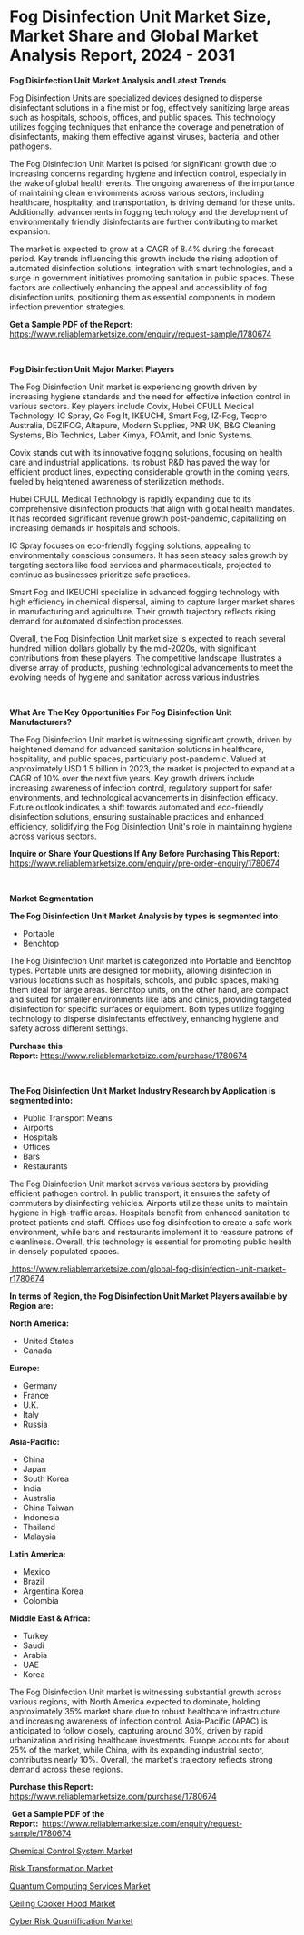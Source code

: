 <p><h1>Fog Disinfection Unit Market Size, Market Share and Global Market Analysis Report, 2024 - 2031</h1></p><p><strong>Fog Disinfection Unit Market Analysis and Latest Trends</strong></p>
<p><p>Fog Disinfection Units are specialized devices designed to disperse disinfectant solutions in a fine mist or fog, effectively sanitizing large areas such as hospitals, schools, offices, and public spaces. This technology utilizes fogging techniques that enhance the coverage and penetration of disinfectants, making them effective against viruses, bacteria, and other pathogens.</p><p>The Fog Disinfection Unit Market is poised for significant growth due to increasing concerns regarding hygiene and infection control, especially in the wake of global health events. The ongoing awareness of the importance of maintaining clean environments across various sectors, including healthcare, hospitality, and transportation, is driving demand for these units. Additionally, advancements in fogging technology and the development of environmentally friendly disinfectants are further contributing to market expansion.</p><p>The market is expected to grow at a CAGR of 8.4% during the forecast period. Key trends influencing this growth include the rising adoption of automated disinfection solutions, integration with smart technologies, and a surge in government initiatives promoting sanitation in public spaces. These factors are collectively enhancing the appeal and accessibility of fog disinfection units, positioning them as essential components in modern infection prevention strategies.</p></p>
<p><strong>Get a Sample PDF of the Report:&nbsp;</strong> <a href="https://www.reliablemarketsize.com/enquiry/request-sample/1780674?utm_campaign=1549&utm_medium=2&utm_source=Github&utm_content=ia&utm_term=09102024&utm_id=fog-disinfection-unit">https://www.reliablemarketsize.com/enquiry/request-sample/1780674</a></p>
<p>&nbsp;</p>
<p><strong>Fog Disinfection Unit Major Market Players</strong></p>
<p><p>The Fog Disinfection Unit market is experiencing growth driven by increasing hygiene standards and the need for effective infection control in various sectors. Key players include Covix, Hubei CFULL Medical Technology, IC Spray, Go Fog It, IKEUCHI, Smart Fog, IZ-Fog, Tecpro Australia, DEZIFOG, Altapure, Modern Supplies, PNR UK, B&G Cleaning Systems, Bio Technics, Laber Kimya, FOAmit, and Ionic Systems.</p><p>Covix stands out with its innovative fogging solutions, focusing on health care and industrial applications. Its robust R&D has paved the way for efficient product lines, expecting considerable growth in the coming years, fueled by heightened awareness of sterilization methods.</p><p>Hubei CFULL Medical Technology is rapidly expanding due to its comprehensive disinfection products that align with global health mandates. It has recorded significant revenue growth post-pandemic, capitalizing on increasing demands in hospitals and schools.</p><p>IC Spray focuses on eco-friendly fogging solutions, appealing to environmentally conscious consumers. It has seen steady sales growth by targeting sectors like food services and pharmaceuticals, projected to continue as businesses prioritize safe practices.</p><p>Smart Fog and IKEUCHI specialize in advanced fogging technology with high efficiency in chemical dispersal, aiming to capture larger market shares in manufacturing and agriculture. Their growth trajectory reflects rising demand for automated disinfection processes.</p><p>Overall, the Fog Disinfection Unit market size is expected to reach several hundred million dollars globally by the mid-2020s, with significant contributions from these players. The competitive landscape illustrates a diverse array of products, pushing technological advancements to meet the evolving needs of hygiene and sanitation across various industries.</p></p>
<p>&nbsp;</p>
<p><strong>What Are The Key Opportunities For Fog Disinfection Unit Manufacturers?</strong></p>
<p><p>The Fog Disinfection Unit market is witnessing significant growth, driven by heightened demand for advanced sanitation solutions in healthcare, hospitality, and public spaces, particularly post-pandemic. Valued at approximately USD 1.5 billion in 2023, the market is projected to expand at a CAGR of 10% over the next five years. Key growth drivers include increasing awareness of infection control, regulatory support for safer environments, and technological advancements in disinfection efficacy. Future outlook indicates a shift towards automated and eco-friendly disinfection solutions, ensuring sustainable practices and enhanced efficiency, solidifying the Fog Disinfection Unit's role in maintaining hygiene across various sectors.</p></p>
<p><strong>Inquire or Share Your Questions If Any Before Purchasing This Report:</strong> <a href="https://www.reliablemarketsize.com/enquiry/pre-order-enquiry/1780674?utm_campaign=1549&utm_medium=2&utm_source=Github&utm_content=ia&utm_term=09102024&utm_id=fog-disinfection-unit">https://www.reliablemarketsize.com/enquiry/pre-order-enquiry/1780674</a></p>
<p>&nbsp;</p>
<p><strong>Market Segmentation</strong></p>
<p><strong>The Fog Disinfection Unit Market Analysis by types is segmented into:</strong></p>
<p><ul><li>Portable</li><li>Benchtop</li></ul></p>
<p><p>The Fog Disinfection Unit market is categorized into Portable and Benchtop types. Portable units are designed for mobility, allowing disinfection in various locations such as hospitals, schools, and public spaces, making them ideal for large areas. Benchtop units, on the other hand, are compact and suited for smaller environments like labs and clinics, providing targeted disinfection for specific surfaces or equipment. Both types utilize fogging technology to disperse disinfectants effectively, enhancing hygiene and safety across different settings.</p></p>
<p><strong>Purchase this Report:&nbsp;</strong><a href="https://www.reliablemarketsize.com/purchase/1780674?utm_campaign=1549&utm_medium=2&utm_source=Github&utm_content=ia&utm_term=09102024&utm_id=fog-disinfection-unit">https://www.reliablemarketsize.com/purchase/1780674</a></p>
<p>&nbsp;</p>
<p><strong>The Fog Disinfection Unit Market Industry Research by Application is segmented into:</strong></p>
<p><ul><li>Public Transport Means</li><li>Airports</li><li>Hospitals</li><li>Offices</li><li>Bars</li><li>Restaurants</li></ul></p>
<p><p>The Fog Disinfection Unit market serves various sectors by providing efficient pathogen control. In public transport, it ensures the safety of commuters by disinfecting vehicles. Airports utilize these units to maintain hygiene in high-traffic areas. Hospitals benefit from enhanced sanitation to protect patients and staff. Offices use fog disinfection to create a safe work environment, while bars and restaurants implement it to reassure patrons of cleanliness. Overall, this technology is essential for promoting public health in densely populated spaces.</p></p>
<p><a href="https://www.reliablemarketsize.com/global-fog-disinfection-unit-market-r1780674?utm_campaign=1549&utm_medium=2&utm_source=Github&utm_content=ia&utm_term=09102024&utm_id=fog-disinfection-unit">&nbsp;https://www.reliablemarketsize.com/global-fog-disinfection-unit-market-r1780674</a></p>
<p><strong>In terms of Region, the Fog Disinfection Unit Market Players available by Region are:</strong></p>
<p>
    <p> <strong> North America: </strong>
        <ul>
            <li>United States</li>
            <li>Canada</li>
        </ul>
        </p> 
    <p> <strong> Europe: </strong>
        <ul>
            <li>Germany</li>
            <li>France</li>
            <li>U.K.</li>
            <li>Italy</li>
            <li>Russia</li>
        </ul>
        </p> 
    <p> <strong> Asia-Pacific: </strong>
        <ul>
            <li>China</li>
            <li>Japan</li>
            <li>South Korea</li>
            <li>India</li>
            <li>Australia</li>
            <li>China Taiwan</li>
            <li>Indonesia</li>
            <li>Thailand</li>
            <li>Malaysia</li>
        </ul>
        </p> 
    <p> <strong> Latin America: </strong>
        <ul>
            <li>Mexico</li>
            <li>Brazil</li>
            <li>Argentina Korea</li>
            <li>Colombia</li>
        </ul>
        </p> 
    <p> <strong> Middle East & Africa: </strong>
        <ul>
            <li>Turkey</li>
            <li>Saudi</li>
            <li>Arabia</li>
            <li>UAE</li>
            <li>Korea</li>
        </ul>
    </p>
    </p>
<p><p>The Fog Disinfection Unit market is witnessing substantial growth across various regions, with North America expected to dominate, holding approximately 35% market share due to robust healthcare infrastructure and increasing awareness of infection control. Asia-Pacific (APAC) is anticipated to follow closely, capturing around 30%, driven by rapid urbanization and rising healthcare investments. Europe accounts for about 25% of the market, while China, with its expanding industrial sector, contributes nearly 10%. Overall, the market's trajectory reflects strong demand across these regions.</p></p>
<p><strong>Purchase this Report: </strong><a href="https://www.reliablemarketsize.com/purchase/1780674?utm_campaign=1549&utm_medium=2&utm_source=Github&utm_content=ia&utm_term=09102024&utm_id=fog-disinfection-unit">https://www.reliablemarketsize.com/purchase/1780674</a></p>
<p>&nbsp;<strong>Get a Sample PDF of the Report:&nbsp;&nbsp;</strong><a href="https://www.reliablemarketsize.com/enquiry/request-sample/1780674?utm_campaign=1549&utm_medium=2&utm_source=Github&utm_content=ia&utm_term=09102024&utm_id=fog-disinfection-unit">https://www.reliablemarketsize.com/enquiry/request-sample/1780674</a></p>
<p><strong></strong></p>
<p><p><a href="https://www.linkedin.com/pulse/chemical-control-system-market-investigation-industry-evolution-w7rne?utm_campaign=1549&utm_medium=2&utm_source=Github&utm_content=ia&utm_term=09102024&utm_id=fog-disinfection-unit">Chemical Control System Market</a></p><p><a href="https://www.linkedin.com/pulse/risk-transformation-market-trends-growth-outlook-2024-2031-wk6re?utm_campaign=1549&utm_medium=2&utm_source=Github&utm_content=ia&utm_term=09102024&utm_id=fog-disinfection-unit">Risk Transformation Market</a></p><p><a href="https://www.linkedin.com/pulse/quantum-computing-services-market-size-segmentation-trends-growth-ojvuf?utm_campaign=1549&utm_medium=2&utm_source=Github&utm_content=ia&utm_term=09102024&utm_id=fog-disinfection-unit">Quantum Computing Services Market</a></p><p><a href="https://www.linkedin.com/pulse/ceiling-cooker-hood-market-outlook-share-analysis-growth-trends-4nxgc?utm_campaign=1549&utm_medium=2&utm_source=Github&utm_content=ia&utm_term=09102024&utm_id=fog-disinfection-unit">Ceiling Cooker Hood Market</a></p><p><a href="https://www.linkedin.com/pulse/cyber-risk-quantification-market2024-2031-industry-insights-investment-gji0e?utm_campaign=1549&utm_medium=2&utm_source=Github&utm_content=ia&utm_term=09102024&utm_id=fog-disinfection-unit">Cyber Risk Quantification Market</a></p></p>
